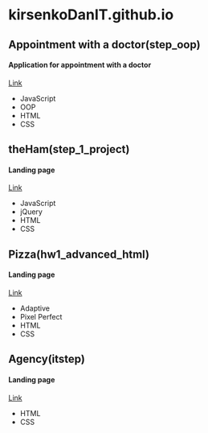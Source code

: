 # kirsenkoDanIT.github.io

## Appointment with a doctor(step_oop)
#### Application for appointment with a doctor
[Link](https://kirsenkodanit.github.io/step_oop/)


* JavaScript
* OOP
* HTML
* CSS

## theHam(step_1_project)
#### Landing page
[Link](https://kirsenkodanit.github.io/step_1_project/)

* JavaScript
* jQuery
* HTML
* CSS

## Pizza(hw1_advanced_html)
#### Landing page
[Link](https://kirsenkodanit.github.io/hw1_advanced_html/)

* Adaptive
* Pixel Perfect
* HTML
* CSS

## Agency(itstep)
#### Landing page
[Link](https://kirsenkodanit.github.io/itstep/)

* HTML
* CSS
